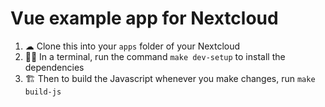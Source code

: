 # Vue example app for Nextcloud

1. ☁ Clone this into your `apps` folder of your Nextcloud
2. 👩‍💻 In a terminal, run the command `make dev-setup` to install the dependencies
3. 🏗 Then to build the Javascript whenever you make changes, run `make build-js`
